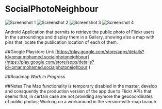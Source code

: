 # SocialPhotoNeighbour
![Screenshot 1](https://s18.postimg.org/vno4dvhjd/image.png) ![Screenshot 2](https://s18.postimg.org/olq6rodxl/image.png) ![Screenshot 3](https://s18.postimg.org/ghi2mxrih/image.png) ![Screenshot 4](https://s18.postimg.org/jpmjzzds9/image.png)

Android Application that permits to retrieve the public photo of Flickr users in the surroundings and display them in a Gallery, showing also a map with pins that locate the publication location of each of them. 

##Google Playstore Link
[https://play.google.com/store/apps/details?id=omar.mohamed.socialphotoneighbour](https://play.google.com/store/apps/details?id=omar.mohamed.socialphotoneighbour
)

##Roadmap
*Work In Progress*

##Notes
The Map functionality is temporary disabled in the master, develop and consquently the production version of the app due to Flickr APIs that seems that, in certain case are not providing anymore the geocoordinates of public photos; Working on a workaround in the version-with-map branch.
